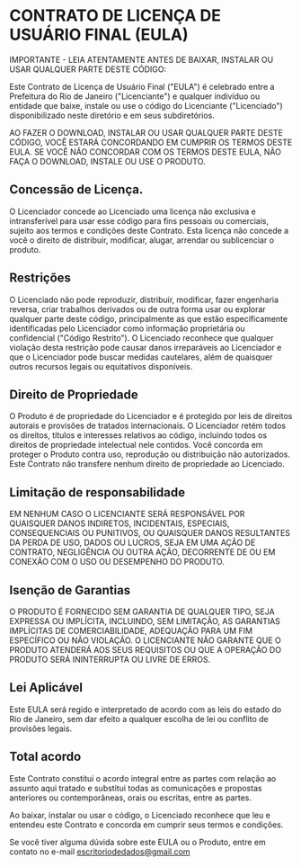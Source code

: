 # CONTRATO DE LICENÇA DE USUÁRIO FINAL (EULA)

IMPORTANTE - LEIA ATENTAMENTE ANTES DE BAIXAR, INSTALAR OU USAR QUALQUER PARTE DESTE CÓDIGO:

Este Contrato de Licença de Usuário Final ("EULA") é celebrado entre a Prefeitura do Rio de Janeiro ("Licenciante") e qualquer indivíduo ou entidade que baixe, instale ou use o código do Licenciante ("Licenciado") disponibilizado neste diretório e em seus subdiretórios.

AO FAZER O DOWNLOAD, INSTALAR OU USAR 	QUALQUER PARTE DESTE CÓDIGO, VOCÊ ESTARÁ CONCORDANDO EM CUMPRIR OS TERMOS DESTE EULA. SE VOCÊ NÃO CONCORDAR COM OS TERMOS DESTE EULA, NÃO FAÇA O DOWNLOAD, INSTALE OU USE O PRODUTO.


## Concessão de Licença.

O Licenciador concede ao Licenciado uma licença não exclusiva e intransferível para usar esse código para fins pessoais ou comerciais, sujeito aos termos e condições deste Contrato. Esta licença não concede a você o direito de distribuir, modificar, alugar, arrendar ou sublicenciar o produto.


## Restrições

O Licenciado não pode reproduzir, distribuir, modificar,  fazer engenharia reversa, criar trabalhos derivados ou de outra forma usar ou explorar qualquer parte deste código, principalmente as que estão especificamente identificadas pelo Licenciador como informação proprietária ou confidencial ("Código Restrito"). O Licenciado reconhece que qualquer violação desta restrição pode causar danos irreparáveis ​​ao Licenciador e que o Licenciador pode buscar medidas cautelares, além de quaisquer outros recursos legais ou equitativos disponíveis.


## Direito de Propriedade

O Produto é de propriedade do Licenciador e é protegido por leis de direitos autorais e provisões de tratados internacionais. O Licenciador retém todos os direitos, títulos e interesses relativos ao código, incluindo todos os direitos de propriedade intelectual nele contidos. Você concorda em proteger o Produto contra uso, reprodução ou distribuição não autorizados. Este Contrato não transfere nenhum direito de propriedade ao Licenciado.


## Limitação de responsabilidade

EM NENHUM CASO O LICENCIANTE SERÁ RESPONSÁVEL POR QUAISQUER DANOS INDIRETOS, INCIDENTAIS, ESPECIAIS, CONSEQUENCIAIS OU PUNITIVOS, OU QUAISQUER DANOS RESULTANTES DA PERDA DE USO, DADOS OU LUCROS, SEJA EM UMA AÇÃO DE CONTRATO, NEGLIGÊNCIA OU OUTRA AÇÃO, DECORRENTE DE OU EM CONEXÃO COM O USO OU DESEMPENHO DO PRODUTO.


## Isenção de Garantias

O PRODUTO É FORNECIDO SEM GARANTIA DE QUALQUER TIPO, SEJA EXPRESSA OU IMPLÍCITA, INCLUINDO, SEM LIMITAÇÃO, AS GARANTIAS IMPLÍCITAS DE COMERCIABILIDADE, ADEQUAÇÃO PARA UM FIM ESPECÍFICO OU NÃO VIOLAÇÃO. O LICENCIANTE NÃO GARANTE QUE O PRODUTO ATENDERÁ AOS SEUS REQUISITOS OU QUE A OPERAÇÃO DO PRODUTO SERÁ ININTERRUPTA OU LIVRE DE ERROS.


## Lei Aplicável

Este EULA será regido e interpretado de acordo com as leis do estado do Rio de Janeiro, sem dar efeito a qualquer escolha de lei ou conflito de provisões legais.


## Total acordo

Este Contrato constitui o acordo integral entre as partes com relação ao assunto aqui tratado e substitui todas as comunicações e propostas anteriores ou contemporâneas, orais ou escritas, entre as partes.


Ao baixar, instalar ou usar o código, o Licenciado reconhece que leu e entendeu este Contrato e concorda em cumprir seus termos e condições.

Se você tiver alguma dúvida sobre este EULA ou o Produto, entre em contato no e-mail escritoriodedados@gmail.com
